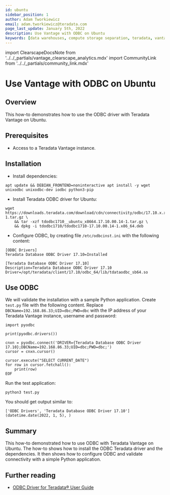 ```yaml
---
id: ubuntu
sidebar_position: 1
author: Adam Tworkiewicz
email: adam.tworkiewicz@teradata.com
page_last_update: January 5th, 2022
description: Use Vantage with ODBC on Ubuntu
keywords: [data warehouses, compute storage separation, teradata, vantage, cloud data platform, object storage, business intelligence, enterprise analytics, odbc, ubuntu]
---
```


import ClearscapeDocsNote from '../../_partials/vantage_clearscape_analytics.mdx'
import CommunityLink from '../../_partials/community_link.mdx'

# Use Vantage with ODBC on Ubuntu

## Overview

This how-to demonstrates how to use the ODBC driver with Teradata Vantage on Ubuntu.

## Prerequisites

* Access to a Teradata Vantage instance.

## Installation

* Install dependencies:

```
apt update && DEBIAN_FRONTEND=noninteractive apt install -y wget unixodbc unixodbc-dev iodbc python3-pip
```

* Install Teradata ODBC driver for Ubuntu:
```
wget https://downloads.teradata.com/download/cdn/connectivity/odbc/17.10.x.x/tdodbc1710__ubuntu_x8664.17.10.00.14-1.tar.gz \
    && tar -xzf tdodbc1710__ubuntu_x8664.17.10.00.14-1.tar.gz \
    && dpkg -i tdodbc1710/tdodbc1710-17.10.00.14-1.x86_64.deb
```

* Configure ODBC, by creating file `/etc/odbcinst.ini` with the following content:
```
[ODBC Drivers]
Teradata Database ODBC Driver 17.10=Installed

[Teradata Database ODBC Driver 17.10]
Description=Teradata Database ODBC Driver 17.10
Driver=/opt/teradata/client/17.10/odbc_64/lib/tdataodbc_sb64.so
```

## Use ODBC

We will validate the installation with a sample Python application. Create `test.py` file with the following content.
Replace `DBCName=192.168.86.33;UID=dbc;PWD=dbc` with the IP address of your Teradata Vantage instance, username and password:

```
import pyodbc

print(pyodbc.drivers())

cnxn = pyodbc.connect('DRIVER={Teradata Database ODBC Driver 17.10};DBCName=192.168.86.33;UID=dbc;PWD=dbc;')
cursor = cnxn.cursor()

cursor.execute("SELECT CURRENT_DATE")
for row in cursor.fetchall():
    print(row)
EOF
```

Run the test application:

```
python3 test.py
```

You should get output similar to:

```
['ODBC Drivers', 'Teradata Database ODBC Driver 17.10']
(datetime.date(2022, 1, 5), )
```

## Summary

This how-to demonstrated how to use ODBC with Teradata Vantage on Ubuntu. The how-to shows how to install the ODBC Teradata driver and the dependencies. It then shows how to configure ODBC and validate connectivity with a simple Python application.

## Further reading
* [ODBC Driver for Teradata® User Guide](https://docs.teradata.com/search/all?query=ODBC+Driver+for+Teradata+User+Guide&filters=ft%3AisBook~%22true%22&sort=last_update)

<CommunityLink />